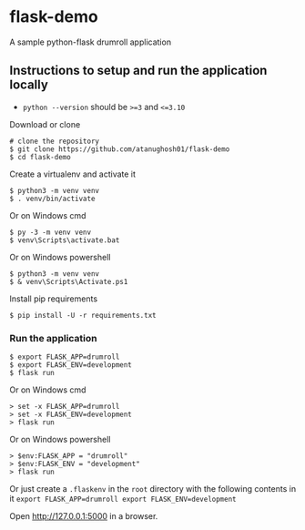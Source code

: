 # flask-demo

A sample python-flask drumroll application

## Instructions to setup and run the application locally

- `python --version` should be `>=3` and `<=3.10`

Download or clone

    # clone the repository
    $ git clone https://github.com/atanughosh01/flask-demo
    $ cd flask-demo

Create a virtualenv and activate it

    $ python3 -m venv venv
    $ . venv/bin/activate

Or on Windows cmd

    $ py -3 -m venv venv
    $ venv\Scripts\activate.bat

Or on Windows powershell

    $ python3 -m venv venv
    $ & venv\Scripts\Activate.ps1

Install pip requirements

    $ pip install -U -r requirements.txt


### Run the application

    $ export FLASK_APP=drumroll
    $ export FLASK_ENV=development
    $ flask run

Or on Windows cmd

    > set -x FLASK_APP=drumroll
    > set -x FLASK_ENV=development
    > flask run

Or on Windows powershell

    > $env:FLASK_APP = "drumroll"
    > $env:FLASK_ENV = "development"
    > flask run

Or just create a `.flaskenv` in the `root` directory with the following contents in it
    ```
    export FLASK_APP=drumroll
    export FLASK_ENV=development
    ```

Open http://127.0.0.1:5000 in a browser.
